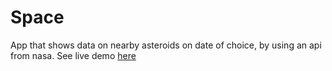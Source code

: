 # Space
App that shows data on nearby asteroids on date of choice, by using an api from nasa. 
See live demo <a href="https://lailaismyname.github.io/Space/">here</a>
